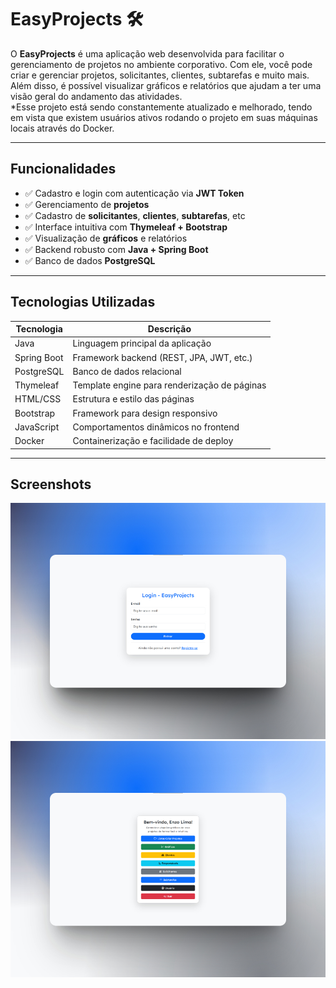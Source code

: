 # EasyProjects 🛠️

O **EasyProjects** é uma aplicação web desenvolvida para facilitar o gerenciamento de projetos no ambiente corporativo. Com ele, você pode criar e gerenciar projetos, solicitantes, clientes, subtarefas e muito mais. Além disso, é possível visualizar gráficos e relatórios que ajudam a ter uma visão geral do andamento das atividades.
<br>
*Esse projeto está sendo constantemente atualizado e melhorado, tendo em vista que existem usuários ativos rodando o projeto em suas máquinas locais através do Docker.

---

## Funcionalidades

- ✅ Cadastro e login com autenticação via **JWT Token**
- ✅ Gerenciamento de **projetos**
- ✅ Cadastro de **solicitantes**, **clientes**, **subtarefas**, etc
- ✅ Interface intuitiva com **Thymeleaf + Bootstrap**
- ✅ Visualização de **gráficos** e relatórios
- ✅ Backend robusto com **Java + Spring Boot**
- ✅ Banco de dados **PostgreSQL**

---

## Tecnologias Utilizadas

| Tecnologia       | Descrição                                      |
|------------------|------------------------------------------------|
| Java             | Linguagem principal da aplicação               |
| Spring Boot      | Framework backend (REST, JPA, JWT, etc.)       |
| PostgreSQL       | Banco de dados relacional                      |
| Thymeleaf        | Template engine para renderização de páginas  |
| HTML/CSS         | Estrutura e estilo das páginas                 |
| Bootstrap        | Framework para design responsivo               |
| JavaScript       | Comportamentos dinâmicos no frontend           |
| Docker           | Containerização e facilidade de deploy         |

---

## Screenshots
![Tela de login](screenshots/login.jpeg)
![Dashboard](screenshots/home.jpeg)
